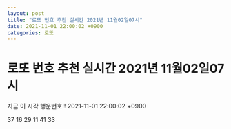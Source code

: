 ```yaml
---
layout: post
title: "로또 번호 추천 실시간 2021년 11월02일07시"
date: 2021-11-01 22:00:02 +0900
categories: 로또
---
```


# 로또 번호 추천 실시간 2021년 11월02일07시

지금 이 시각 행운번호!! 2021-11-01 22:00:02 +0900

 37  16  29  11  41  33 

